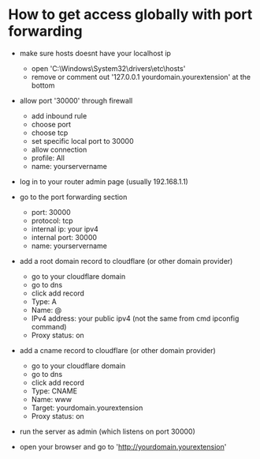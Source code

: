 # How to get access globally with port forwarding

- make sure hosts doesnt have your localhost ip
	- open 'C:\Windows\System32\drivers\etc\hosts'
	- remove or comment out '127.0.0.1   yourdomain.yourextension' at the bottom

- allow port '30000' through firewall
	- add inbound rule
	- choose port
	- choose tcp
	- set specific local port to 30000
	- allow connection
	- profile: All
	- name: yourservername
- log in to your router admin page (usually 192.168.1.1)
- go to the port forwarding section 
	- port: 30000
	- protocol: tcp
	- internal ip: your ipv4
	- internal port: 30000
	- name: yourservername
- add a root domain record to cloudflare (or other domain provider)
	- go to your cloudflare domain
	- go to dns
	- click add record
	- Type: A
	- Name: @
	- IPv4 address: your public ipv4 (not the same from cmd ipconfig command)
	- Proxy status: on
- add a cname record to cloudflare (or other domain provider)
	- go to your cloudflare domain
	- go to dns
	- click add record
	- Type: CNAME
	- Name: www
	- Target: yourdomain.yourextension
	- Proxy status: on
- run the server as admin (which listens on port 30000)
- open your browser and go to 'http://yourdomain.yourextension'